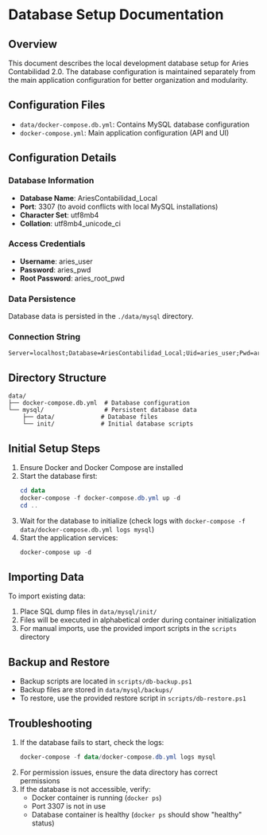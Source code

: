 # Database Setup Documentation

## Overview
This document describes the local development database setup for Aries Contabilidad 2.0. The database configuration is maintained separately from the main application configuration for better organization and modularity.

## Configuration Files
- `data/docker-compose.db.yml`: Contains MySQL database configuration
- `docker-compose.yml`: Main application configuration (API and UI)

## Configuration Details

### Database Information
- **Database Name**: AriesContabilidad_Local
- **Port**: 3307 (to avoid conflicts with local MySQL installations)
- **Character Set**: utf8mb4
- **Collation**: utf8mb4_unicode_ci

### Access Credentials
- **Username**: aries_user
- **Password**: aries_pwd
- **Root Password**: aries_root_pwd

### Data Persistence
Database data is persisted in the `./data/mysql` directory.

### Connection String
```
Server=localhost;Database=AriesContabilidad_Local;Uid=aries_user;Pwd=aries_pwd;CharSet=utf8mb4;Port=3307
```

## Directory Structure
```
data/
├── docker-compose.db.yml  # Database configuration
└── mysql/                 # Persistent database data
    ├── data/             # Database files
    └── init/             # Initial database scripts
```

## Initial Setup Steps
1. Ensure Docker and Docker Compose are installed
2. Start the database first:
   ```powershell
   cd data
   docker-compose -f docker-compose.db.yml up -d
   cd ..
   ```
3. Wait for the database to initialize (check logs with `docker-compose -f data/docker-compose.db.yml logs mysql`)
4. Start the application services:
   ```powershell
   docker-compose up -d
   ```

## Importing Data
To import existing data:
1. Place SQL dump files in `data/mysql/init/`
2. Files will be executed in alphabetical order during container initialization
3. For manual imports, use the provided import scripts in the `scripts` directory

## Backup and Restore
- Backup scripts are located in `scripts/db-backup.ps1`
- Backup files are stored in `data/mysql/backups/`
- To restore, use the provided restore script in `scripts/db-restore.ps1`

## Troubleshooting
1. If the database fails to start, check the logs:
   ```powershell
   docker-compose -f data/docker-compose.db.yml logs mysql
   ```
2. For permission issues, ensure the data directory has correct permissions
3. If the database is not accessible, verify:
   - Docker container is running (`docker ps`)
   - Port 3307 is not in use
   - Database container is healthy (`docker ps` should show "healthy" status) 
